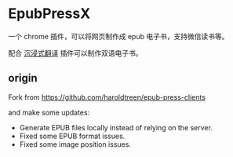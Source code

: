 # EpubPressX
一个 chrome 插件，可以将网页制作成 epub 电子书，支持微信读书等。

配合 [沉浸式翻译](https://chrome.google.com/webstore/detail/immersive-translate/bpoadfkcbjbfhfodiogcnhhhpibjhbnh)  插件可以制作双语电子书。

## origin
Fork from https://github.com/haroldtreen/epub-press-clients

and make some updates:
- Generate EPUB files locally instead of relying on the server. 
- Fixed some EPUB format issues.
- Fixed some image position issues.